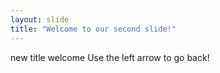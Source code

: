 ```yaml
---
layout: slide
title: "Welcome to our second slide!"
---
```

new title
welcome
Use the left arrow to go back!
